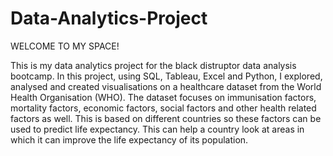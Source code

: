 # Data-Analytics-Project

WELCOME TO MY SPACE!


This is my data analytics project for the black distruptor data analysis bootcamp. In this project, using SQL, Tableau, Excel and Python, I explored, analysed and created visualisations on a healthcare dataset from the World Health Organisation (WHO). The dataset focuses on immunisation factors, mortality factors, economic factors, social factors and other health related factors as well. This is based on different countries so these factors can be used to predict life expectancy. This can help a country look at areas in which it can improve the life expectancy of its population. 
